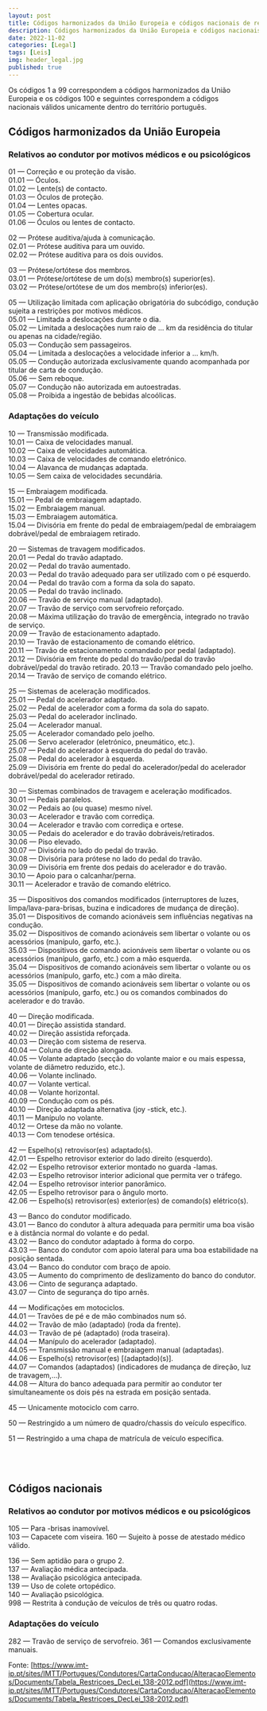 ```yaml
---
layout: post
title: Códigos harmonizados da União Europeia e códigos nacionais de restrições e adaptações referentes à Carta de Condução
description: Códigos harmonizados da União Europeia e códigos nacionais de restrições e adaptações referentes à Carta de Condução
date: 2022-11-02
categories: [Legal]
tags: [Leis]
img: header_legal.jpg
published: true
---
```



Os códigos  1 a 99 correspondem a códigos harmonizados da União Europeia e os códigos 100 e seguintes correspondem a códigos  
nacionais válidos unicamente dentro do território português.

## Códigos harmonizados da União Europeia
### Relativos ao condutor por motivos médicos e ou psicológicos

01 — Correção e ou proteção da visão.  
01.01 — Óculos.  
01.02 — Lente(s) de contacto.  
01.03 — Óculos de proteção.  
01.04 — Lentes opacas.  
01.05 — Cobertura ocular.  
01.06 — Óculos ou lentes de contacto.
 
02 — Prótese auditiva/ajuda à comunicação.  
02.01 — Prótese auditiva para um ouvido.  
02.02 — Prótese auditiva para os dois ouvidos.

03 — Prótese/ortótese dos membros.  
03.01 — Prótese/ortótese de um do(s) membro(s) superior(es).  
03.02 — Prótese/ortótese de um dos membro(s) inferior(es).
  
05 — Utilização limitada com aplicação obrigatória do subcódigo, condução sujeita a restrições por motivos médicos.  
05.01 — Limitada a deslocações durante o dia.  
05.02 — Limitada a deslocações num raio de ... km da residência do titular ou apenas na cidade/região.  
05.03 — Condução sem passageiros.  
05.04 — Limitada a deslocações a velocidade inferior a ... km/h.  
05.05 — Condução autorizada exclusivamente quando acompanhada por titular de carta de condução.  
05.06 — Sem reboque.  
05.07 — Condução não autorizada em autoestradas.  
05.08 — Proibida a ingestão de bebidas alcoólicas.

### Adaptações do veículo
10 — Transmissão modificada.  
10.01 — Caixa de velocidades manual.  
10.02 — Caixa de velocidades automática.  
10.03 — Caixa de velocidades de comando eletrónico.  
10.04 — Alavanca de mudanças adaptada.  
10.05 — Sem caixa de velocidades secundária.  

15 — Embraiagem modificada.  
15.01 — Pedal de embraiagem adaptado.  
15.02 — Embraiagem manual.  
15.03 — Embraiagem automática.  
15.04 — Divisória em frente do pedal de embraiagem/pedal de embraiagem dobrável/pedal de embraiagem retirado.  

20 — Sistemas de travagem modificados.  
20.01 — Pedal do travão adaptado.  
20.02 — Pedal do travão aumentado.  
20.03 — Pedal do travão adequado para ser utilizado com o pé esquerdo.  
20.04 — Pedal do travão com a forma da sola do sapato.  
20.05 — Pedal do travão inclinado.  
20.06 — Travão de serviço manual (adaptado).  
20.07 — Travão de serviço com servofreio reforçado.  
20.08 — Máxima utilização do travão de emergência, integrado no travão de serviço.  
20.09 — Travão de estacionamento adaptado.  
20.10 — Travão de estacionamento de comando elétrico.  
20.11 — Travão de estacionamento comandado por pedal (adaptado).  
20.12 — Divisória em frente do pedal do travão/pedal do travão dobrável/pedal do travão retirado.
20.13 — Travão comandado pelo joelho.
20.14 — Travão de serviço de comando elétrico.  
 
25 — Sistemas de aceleração modificados.  
25.01 — Pedal do acelerador adaptado.  
25.02 — Pedal de acelerador com a forma da sola do sapato.  
25.03 — Pedal do acelerador inclinado.  
25.04 — Acelerador manual.  
25.05 — Acelerador comandado pelo joelho.  
25.06 — Servo acelerador (eletrónico, pneumático, etc.).  
25.07 — Pedal do acelerador à esquerda do pedal do travão.  
25.08 — Pedal do acelerador à esquerda.  
25.09 — Divisória em frente do pedal do acelerador/pedal do acelerador dobrável/pedal do acelerador retirado.  

30 — Sistemas combinados de travagem e aceleração modificados.  
30.01 — Pedais paralelos.  
30.02 — Pedais ao (ou quase) mesmo nível.  
30.03 — Acelerador e travão com corrediça.  
30.04 — Acelerador e travão com corrediça e ortese.  
30.05 — Pedais do acelerador e do travão dobráveis/retirados.  
30.06 — Piso elevado.  
30.07 — Divisória no lado do pedal do travão.  
30.08 — Divisória para prótese no lado do pedal do travão.  
30.09 — Divisória em frente dos pedais do acelerador e do travão.  
30.10 — Apoio para o calcanhar/perna.  
30.11 — Acelerador e travão de comando elétrico.  
  
35 — Dispositivos dos comandos modificados (interruptores de luzes, limpa/lava-para-brisas, buzina e indicadores de mudança de direção).  
35.01 — Dispositivos de comando acionáveis sem influências negativas na condução.  
35.02 — Dispositivos de comando acionáveis sem libertar o volante ou os acessórios (manípulo, garfo, etc.).  
35.03 — Dispositivos de comando acionáveis sem libertar o volante ou os acessórios (manípulo, garfo, etc.) com a mão esquerda.  
35.04 — Dispositivos de comando acionáveis sem libertar o volante ou os acessórios (manípulo, garfo, etc.) com a mão direita.  
35.05 — Dispositivos de comando acionáveis sem libertar o volante ou os acessórios (manípulo, garfo, etc.) ou os comandos combinados do acelerador e do travão.

40 — Direção modificada.  
40.01 — Direção assistida  standard.  
40.02 — Direção assistida reforçada.  
40.03 — Direção com sistema de reserva.  
40.04 — Coluna de direção alongada.  
40.05 — Volante adaptado (secção do volante maior e ou mais espessa, volante de diâmetro reduzido, etc.).  
40.06 — Volante inclinado.  
40.07 — Volante vertical.  
40.08 — Volante horizontal.  
40.09 — Condução com os pés.  
40.10 — Direção adaptada alternativa (joy -stick,  etc.).  
40.11 — Manípulo no volante.  
40.12 — Ortese da mão no volante.  
40.13 — Com tenodese ortésica.  

42 — Espelho(s) retrovisor(es) adaptado(s).  
42.01 — Espelho retrovisor exterior do lado direito (esquerdo).  
42.02 — Espelho retrovisor exterior montado no guarda -lamas.  
42.03 — Espelho retrovisor interior adicional que permita ver o tráfego.  
42.04 — Espelho retrovisor interior panorâmico.  
42.05 — Espelho retrovisor para o ângulo morto.  
42.06 — Espelho(s) retrovisor(es) exterior(es) de comando(s) elétrico(s).  

43 — Banco do condutor modificado.  
43.01 — Banco do condutor à altura adequada para permitir uma boa visão e à distância normal do volante e do pedal.  
43.02 — Banco do condutor adaptado à forma do corpo.  
43.03 — Banco do condutor com apoio lateral para uma boa estabilidade na posição sentada.  
43.04 — Banco do condutor com braço de apoio.  
43.05 — Aumento do comprimento de deslizamento do banco do condutor.  
43.06 — Cinto de segurança adaptado.  
43.07 — Cinto de segurança do tipo arnês.  

44 — Modificações em motociclos.  
44.01 — Travões de pé e de mão combinados num só.  
44.02 — Travão de mão (adaptado) (roda da frente).  
44.03 — Travão de pé (adaptado) (roda traseira).  
44.04 — Manípulo do acelerador (adaptado).  
44.05 — Transmissão manual e embraiagem manual (adaptadas).  
44.06 — Espelho(s) retrovisor(es) [(adaptado)(s)].  
44.07 — Comandos (adaptados) (indicadores de mudança de direção, luz de travagem,...).  
44.08 — Altura do banco adequada para permitir ao condutor ter simultaneamente os dois pés na estrada em posição sentada.  

45 — Unicamente motociclo com carro.  

50 — Restringido a um número de quadro/chassis do veículo específico.  

51 — Restringido a uma chapa de matrícula de veículo específica.
<br/><br/><br/><br/>
## Códigos nacionais
### Relativos ao condutor por motivos médicos e ou psicológicos

105 — Para -brisas inamovível.  
103 — Capacete com viseira.
160 — Sujeito à posse de atestado médico válido.

136 — Sem aptidão para o grupo 2.  
137 — Avaliação médica antecipada.  
138 — Avaliação psicológica antecipada.  
139 — Uso de colete ortopédico.  
140 — Avaliação psicológica.  
998 — Restrita à condução de veículos de três ou quatro rodas.

### Adaptações do veículo

282 — Travão de serviço de servofreio.
361 — Comandos exclusivamente manuais.


Fonte: [https://www.imt-ip.pt/sites/IMTT/Portugues/Condutores/CartaConducao/AlteracaoElementos/Documents/Tabela_Restricoes_DecLei_138-2012.pdf](https://www.imt-ip.pt/sites/IMTT/Portugues/Condutores/CartaConducao/AlteracaoElementos/Documents/Tabela_Restricoes_DecLei_138-2012.pdf)
